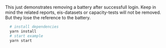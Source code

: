This just demonstrates removing a battery after successfull login.
Keep in mind the related reports, eis-datasets or capacity-tests will not be removed. But they lose the reference to the battery.

```bash
  # install dependencies
  yarn install
  # start example
  yarn start
```
